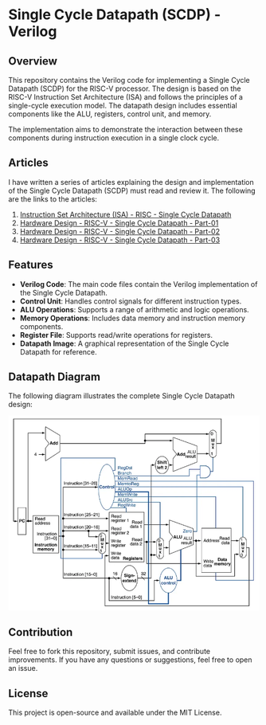 # Single Cycle Datapath (SCDP) - Verilog

## Overview

This repository contains the Verilog code for implementing a Single Cycle Datapath (SCDP) for the RISC-V processor. The design is based on the RISC-V Instruction Set Architecture (ISA) and follows the principles of a single-cycle execution model. The datapath design includes essential components like the ALU, registers, control unit, and memory. 

The implementation aims to demonstrate the interaction between these components during instruction execution in a single clock cycle.

## Articles
I have written a series of articles explaining the design and implementation of the Single Cycle Datapath (SCDP) must read and review it. The following are the links to the articles:

1. [Instruction Set Architecture (ISA) - RISC - Single Cycle Datapath](https://medium.com/@hassu20083/instruction-set-architecture-risc-v-single-cycle-datapath-8277381b87da)  
2. [Hardware Design - RISC-V - Single Cycle Datapath - Part-01](https://medium.com/@hassu20083/hardware-design-risc-v-single-cycle-datapath-part-01-235e9f060733)  
3. [Hardware Design - RISC-V - Single Cycle Datapath - Part-02](https://medium.com/@hassu20083/hardware-design-risc-v-single-cycle-datapath-part-02-3aa48cee4284)
4. [Hardware Design - RISC-V - Single Cycle Datapath - Part-03](https://medium.com/@hassu20083/hardware-design-risc-v-single-cycle-datapath-part-03-b299fb95403d)

## Features

- **Verilog Code**: The main code files contain the Verilog implementation of the Single Cycle Datapath.
- **Control Unit**: Handles control signals for different instruction types.
- **ALU Operations**: Supports a range of arithmetic and logic operations.
- **Memory Operations**: Includes data memory and instruction memory components.
- **Register File**: Supports read/write operations for registers.
- **Datapath Image**: A graphical representation of the Single Cycle Datapath for reference.

## Datapath Diagram

The following diagram illustrates the complete Single Cycle Datapath design:

![Single Cycle Datapath](datapath.png)


## Contribution

Feel free to fork this repository, submit issues, and contribute improvements. If you have any questions or suggestions, feel free to open an issue.

## License

This project is open-source and available under the MIT License.
